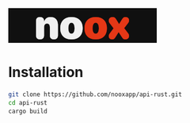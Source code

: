 <img src="assets/banner_rust.png" />

# Installation
```bash
git clone https://github.com/nooxapp/api-rust.git
cd api-rust
cargo build 
```
